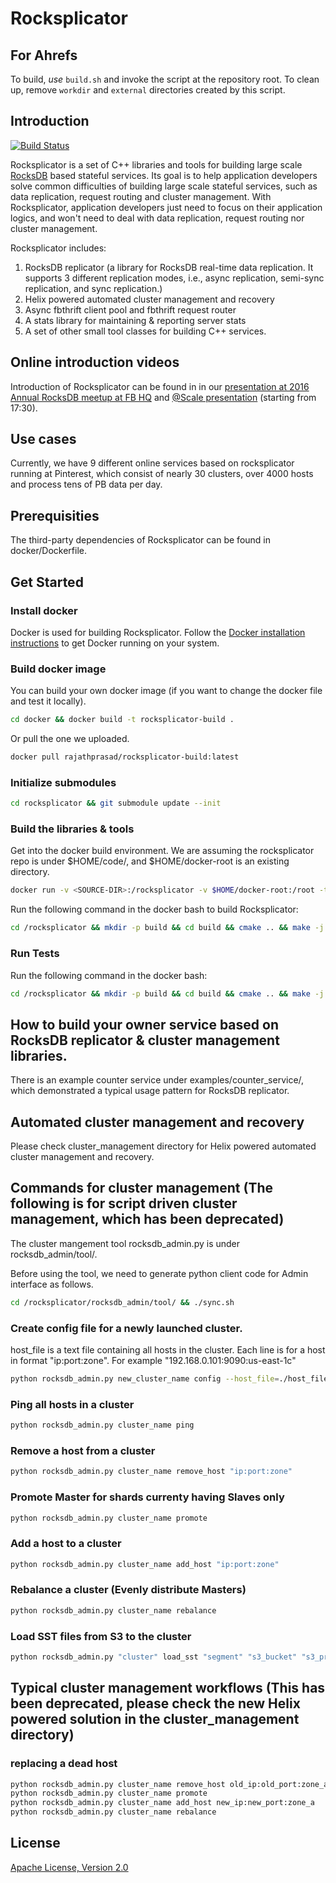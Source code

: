 # Rocksplicator

## For Ahrefs

To build, _use_ `build.sh` and invoke the script at the repository root.
To clean up, remove `workdir` and `external` directories created by this script.

## Introduction

[![Build Status](https://travis-ci.org/pinterest/rocksplicator.svg)](https://travis-ci.org/pinterest/rocksplicator)

Rocksplicator is a set of C++ libraries and tools for building large scale [RocksDB](http://rocksdb.org/) based stateful services. Its goal is to help application developers solve common difficulties of building large scale stateful services, such as data replication, request routing and cluster management. With Rocksplicator, application developers just need to focus on their application logics, and won't need to deal with data replication, request routing nor cluster management.

Rocksplicator includes:

 1. RocksDB replicator (a library for RocksDB real-time data replication. It supports 3 different replication modes, i.e., async replication, semi-sync replication, and sync replication.)
 2. Helix powered automated cluster management and recovery
 3. Async fbthrift client pool and fbthrift request router
 4. A stats library for maintaining & reporting server stats
 5. A set of other small tool classes for building C++ services.

## Online introduction videos
Introduction of Rocksplicator can be found in in our [presentation at 2016 Annual RocksDB meetup at FB HQ](https://www.facebook.com/TeCNoYoTTa/videos/oa.1126302657468247/10155683728004408) and [@Scale presentation](https://atscaleconference.com/videos/experimentation-at-scale-replicated-rocksdb-at-pinterest/) (starting from 17:30).

## Use cases
Currently, we have 9 different online services based on rocksplicator running at Pinterest, which consist of nearly 30 clusters, over 4000 hosts and process tens of PB data per day.

## Prerequisities

The third-party dependencies of Rocksplicator can be found in docker/Dockerfile.

## Get Started

### Install docker
Docker is used for building Rocksplicator. Follow the [Docker installation instructions](https://docs.docker.com/engine/installation/) to get Docker running on your system.

### Build docker image

You can build your own docker image (if you want to change the docker file and test it locally).
```sh
cd docker && docker build -t rocksplicator-build .
```

Or pull the one we uploaded.
```sh
docker pull rajathprasad/rocksplicator-build:latest
```

### Initialize submodules

```sh
cd rocksplicator && git submodule update --init
```

### Build the libraries & tools

Get into the docker build environment. We are assuming the rocksplicator repo is under $HOME/code/, and $HOME/docker-root is an existing directory.

```sh
docker run -v <SOURCE-DIR>:/rocksplicator -v $HOME/docker-root:/root -ti rajathprasad/rocksplicator-build:latest bash
```

Run the following command in the docker bash to build Rocksplicator:

```sh
cd /rocksplicator && mkdir -p build && cd build && cmake .. && make -j
```

### Run Tests

Run the following command in the docker bash:
```sh
cd /rocksplicator && mkdir -p build && cd build && cmake .. && make -j && make test
```

## How to build your owner service based on RocksDB replicator & cluster management libraries.
There is an example counter service under examples/counter_service/, which demonstrated a typical usage pattern for RocksDB replicator.

## Automated cluster management and recovery
Please check cluster_management directory for Helix powered automated cluster management and recovery.

## Commands for cluster management (The following is for script driven cluster management, which has been deprecated)
The cluster mangement tool rocksdb_admin.py is under rocksdb_admin/tool/.

Before using the tool, we need to generate python client code for Admin interface as follows.
```sh
cd /rocksplicator/rocksdb_admin/tool/ && ./sync.sh
```

### Create config file for a newly launched cluster.
host_file is a text file containing all hosts in the cluster. Each line is for a host in format "ip:port:zone". For example "192.168.0.101:9090:us-east-1c"
```sh
python rocksdb_admin.py new_cluster_name config --host_file=./host_file --segment=test --shard_num=1000 --overwrite
```

### Ping all hosts in a cluster
```sh
python rocksdb_admin.py cluster_name ping
```

### Remove a host from a cluster
```sh
python rocksdb_admin.py cluster_name remove_host "ip:port:zone"
```

### Promote Master for shards currenty having Slaves only
```sh
python rocksdb_admin.py cluster_name promote
```

### Add a host to a cluster
```sh
python rocksdb_admin.py cluster_name add_host "ip:port:zone"
```

### Rebalance a cluster (Evenly distribute Masters)
```sh
python rocksdb_admin.py cluster_name rebalance
```

### Load SST files from S3 to the cluster
```sh
python rocksdb_admin.py "cluster" load_sst "segment" "s3_bucket" "s3_prefix" --concurrency 64 --rate_limit_mb 64
```

## Typical cluster management workflows (This has been deprecated, please check the new Helix powered solution in the cluster_management directory)

### replacing a dead host
```sh
python rocksdb_admin.py cluster_name remove_host old_ip:old_port:zone_a
python rocksdb_admin.py cluster_name promote
python rocksdb_admin.py cluster_name add_host new_ip:new_port:zone_a
python rocksdb_admin.py cluster_name rebalance
```

## License

[Apache License, Version 2.0](https://www.apache.org/licenses/LICENSE-2.0)

